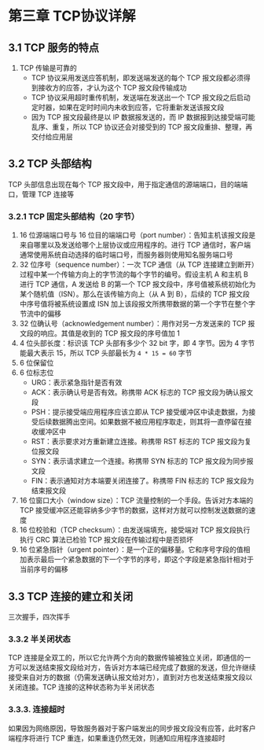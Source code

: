 # 第三章 TCP协议详解

## 3.1 TCP 服务的特点

1. TCP 传输是可靠的
   * TCP 协议采用发送应答机制，即发送端发送的每个 TCP 报文段都必须得到接收方的应答，才认为这个 TCP 报文段传输成功
   * TCP 协议采用超时重传机制，发送端在发送出一个 TCP 报文段之后启动定时器，如果在定时时间内未收到应答，它将重新发送该报文段
   * 因为 TCP 报文段最终是以 IP 数据报发送的，而 IP 数据报到达接受端可能乱序、重复，所以 TCP 协议还会对接受到的 TCP 报文段重排、整理，再交付给应用层

## 3.2 TCP 头部结构

TCP 头部信息出现在每个 TCP 报文段中，用于指定通信的源端端口，目的端端口，管理 TCP 连接等

### 3.2.1 TCP 固定头部结构（20 字节）

1. 16 位源端端口号与 16 位目的端端口号（port number）：告知主机该报文段是来自哪里以及发送给哪个上层协议或应用程序的。进行 TCP 通信时，客户端通常使用系统自动选择的临时端口号，而服务器则使用知名服务端口号
2. 32 位序号（sequence number）：一次 TCP 通信（从 TCP 连接建立到断开）过程中某一个传输方向上的字节流的每个字节的编号。假设主机 A 和主机 B 进行 TCP 通信，A 发送给 B 的第一个 TCP 报文段中，序号值被系统初始化为某个随机值（ISN）。那么在该传输方向上（从 A 到 B），后续的 TCP 报文段中序号值将被系统设置成 ISN 加上该段报文所携带数据的第一个字节在整个字节流中的偏移
3. 32 位确认号（acknowledgement number）：用作对另一方发送来的 TCP 报文段的响应。其值是收到的 TCP 报文段的序号值加 1
4. 4 位头部长度：标识该 TCP 头部有多少个 32 bit 字，即 4 字节。因为 4 字节能最大表示 15，所以 TCP 头部最长为 `4 * 15 = 60` 字节
5. 6 位保留位
6. 6 位标志位
   * URG：表示紧急指针是否有效
   * ACK：表示确认号是否有效。称携带 ACK 标志的 TCP 报文段为确认报文段
   * PSH：提示接受端应用程序应该立即从 TCP 接受缓冲区中读走数据，为接受后续数据腾出空间。如果数据不被应用程序取走，则其将一直停留在接收缓冲区中
   * RST：表示要求对方重新建立连接。称携带 RST 标志的 TCP 报文段为复位报文段
   * SYN：表示请求建立一个连接。称携带 SYN 标志的 TCP 报文段为同步报文段
   * FIN：表示通知对方本端要关闭连接了。称携带 FIN 标志的 TCP 报文段为结束报文段
7. 16 位窗口大小（window size）：TCP 流量控制的一个手段。告诉对方本端的 TCP 接受缓冲区还能容纳多少字节的数据，这样对方就可以控制发送数据的速度
8. 16 位校验和（TCP checksum）：由发送端填充，接受端对 TCP 报文段执行执行 CRC 算法已检验 TCP 报文段在传输过程中是否损坏
9. 16 位紧急指针（urgent pointer）：是一个正的偏移量。它和序号字段的值相加表示最后一个紧急数据的下一个字节的序号，即这个字段是紧急指针相对于当前序号的偏移

## 3.3 TCP 连接的建立和关闭

三次握手，四次挥手

### 3.3.2 半关闭状态

TCP 连接是全双工的，所以它允许两个方向的数据传输被独立关闭，即通信的一方可以发送结束报文段给对方，告诉对方本端已经完成了数据的发送，但允许继续接受来自对方的数据（仍需发送确认报文给对方），直到对方也发送结束报文段以关闭连接。TCP 连接的这种状态称为半关闭状态

### 3.3.3. 连接超时

如果因为网络原因，导致服务器对于客户端发出的同步报文段没有应答，此时客户端程序将进行 TCP 重连，如果重连仍然无效，则通知应用程序连接超时
